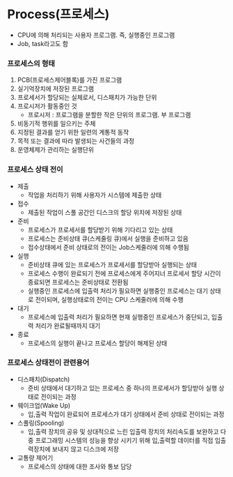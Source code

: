 # Process(프로세스)

- CPU에 의해 처리되는 사용자 프로그램. 즉, 실행중인 프로그램
- Job, task라고도 함

### 프로세스의 형태

1. PCB(프로세스제어블록)를 가진 프로그램
2. 실기억장치에 저장된 프로그램
3. 프로세서가 할당되는 실체로서, 디스패치가 가능한 단위
4. 프로시저가 활동중인 것
   - 프로시저 : 프로그램을 분할한 작은 단위의 프로그램. 부 프로그램
5. 비동기적 행위를 일으키는 주체
6. 지정된 결과를 얻기 위한 일련의 계통적 동작
7. 목적 또는 결과에 따라 발생되는 사건들의 과정
8. 운영체제가 관리하는 실행단위

### 프로세스 상태 전이

- 제출
  - 작업을 처리하기 위해 사용자가 시스템에 제출한 상태
- 접수
  - 제출된 작업이 스풀 공간인 디스크의 할당 위치에 저장된 상태
- 준비
  - 프로세스가 프로세서를 할당받기 위해 기다리고 있는 상태
  - 프로세스는 준비상태 큐(스케줄링 큐)에서 실행을 준비하고 있음
  - 접수상태에서 준비 상태로의 전이는 Job스케줄러에 의해 수행됨
- 실행
  - 준비상태 큐에 있는 프로세스가 프로세서를 할당받아 실행되는 상태
  - 프로세스 수행이 완료되기 전에 프로세스에게 주어지너 프로세서 할당 시간이 종료되면 프로세스는 준비상태로 전환됨
  - 실행중인 프로세스에 입출력 처리가 필요하면 실행중인 프로세스는 대기 상태로 전이되며, 실행상태로의 전이는 CPU 스케줄러에 의해 수행
- 대기
  - 프로세스에 입출력 처리가 필요하면 현재 실행중인 프로세스가 중단되고, 입출력 처리가 완료될때까지 대기
- 종료
  - 프로세스의 실행이 끝나고 프로세스 할당이 해제된 상태

### 프로세스 상태전이 관련용어

- 디스패치(Dispatch) 
  - 준비 상태에서 대기하고 있는 프로세스 중 하나의 프로세서가 할당받아 실행 상태로 전이되는 과정
- 웨이크업(Wake Up)
  - 입,출력 작업이 완료되어 프로세스가 대기 상태에서 준비 상태로 전이되는 과정
- 스풀링(Spooling)
  - 입,출력 장치의 공유 및 상대적으로 느린 입출력 장치의 처리속도를 보완하고 다중 프로그래밍 시스템의 성능을 향상 시키기 위해 입,출력할 데이터를 직접 입출력장치에 보내지 않고 디스크에 저장
- 교통량 제어기
  - 프로세스의 상태에 대한 조사와 통보 담당